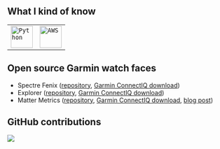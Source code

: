 ## What I kind of know

<div>
	<table>
		<tr>
			<td><code><img width="50" src="https://user-images.githubusercontent.com/25181517/183423507-c056a6f9-1ba8-4312-a350-19bcbc5a8697.png" alt="Python" title="Python"/></code></td>
			<td><code><img width="50" src="https://user-images.githubusercontent.com/25181517/183896132-54262f2e-6d98-41e3-8888-e40ab5a17326.png" alt="AWS" title="AWS"/></code></td>
		</tr>
	</table>
</div>

## Open source Garmin watch faces

- Spectre Fenix ([repository](https://github.com/Antvirf/spectrefenix), [Garmin ConnectIQ download](https://apps.garmin.com/en-US/apps/904f5de7-2dc6-456f-9f5d-fc81dd47c53e))
- Explorer ([repository](https://github.com/Antvirf/garmin-explorer-watch-face), [Garmin ConnectIQ download](https://apps.garmin.com/en-US/apps/4e26376f-806a-4ce7-8bd1-07ad82e52540))
- Matter Metrics ([repository](https://github.com/Antvirf/garmin-watch-face-guide), [Garmin ConnectIQ download](https://apps.garmin.com/en-US/apps/38b1b25e-3cf7-4993-9fd9-7ced64eb3564), [blog post](https://aviitala.com/posts/garmin-watchface-tutorial/))

## GitHub contributions

![](https://github-readme-stats.vercel.app/api?username=Antvirf&theme=github)
<!-- ![](https://github-profile-summary-cards.vercel.app/api/cards/profile-details?username=Antvirf&theme=github) -->
